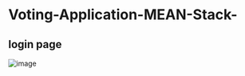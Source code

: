 # Voting-Application-MEAN-Stack-
## login page
![image](https://user-images.githubusercontent.com/93726807/208286672-f915b679-b1c4-4bf6-a71e-6d881a04f348.png)
